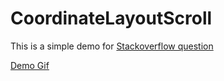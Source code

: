 # CoordinateLayoutScroll

This is a simple demo for [Stackoverflow question](https://stackoverflow.com/questions/56073059/scrolling-fragment-comes-on-top-of-activity-cause-below-activity-view-to-scroll/56109270#56109270)

[Demo Gif](https://gfycat.com/remorsefuloffbeatibizanhound)
